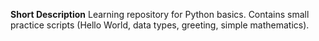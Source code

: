 **Short Description**
Learning repository for Python basics. Contains small practice scripts (Hello World, data types, greeting, simple mathematics).
